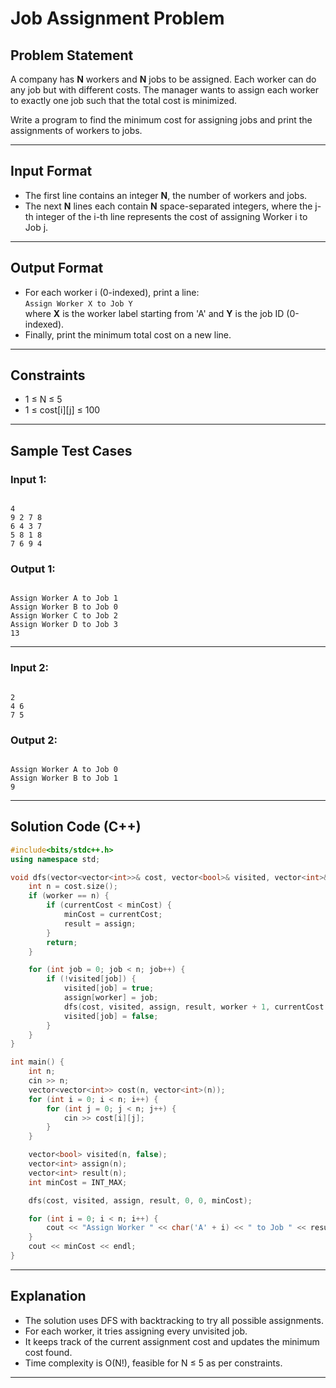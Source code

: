 
# Job Assignment Problem

## Problem Statement

A company has **N** workers and **N** jobs to be assigned. Each worker can do any job but with different costs. The manager wants to assign each worker to exactly one job such that the total cost is minimized.

Write a program to find the minimum cost for assigning jobs and print the assignments of workers to jobs.

---

## Input Format

- The first line contains an integer **N**, the number of workers and jobs.
- The next **N** lines each contain **N** space-separated integers, where the j-th integer of the i-th line represents the cost of assigning Worker i to Job j.

---

## Output Format

- For each worker i (0-indexed), print a line:  
  `Assign Worker X to Job Y`  
  where **X** is the worker label starting from 'A' and **Y** is the job ID (0-indexed).
- Finally, print the minimum total cost on a new line.

---

## Constraints

- 1 ≤ N ≤ 5
- 1 ≤ cost[i][j] ≤ 100

---

## Sample Test Cases

### Input 1:
```

4
9 2 7 8
6 4 3 7
5 8 1 8
7 6 9 4

```

### Output 1:
```

Assign Worker A to Job 1
Assign Worker B to Job 0
Assign Worker C to Job 2
Assign Worker D to Job 3
13

```

---

### Input 2:
```

2
4 6
7 5

```

### Output 2:
```

Assign Worker A to Job 0
Assign Worker B to Job 1
9

````

---

## Solution Code (C++)

```cpp
#include<bits/stdc++.h>
using namespace std;

void dfs(vector<vector<int>>& cost, vector<bool>& visited, vector<int>& assign, vector<int>& result, int worker, int currentCost, int &minCost) {
    int n = cost.size();
    if (worker == n) {
        if (currentCost < minCost) {
            minCost = currentCost;
            result = assign;
        }
        return;
    }

    for (int job = 0; job < n; job++) {
        if (!visited[job]) {
            visited[job] = true;
            assign[worker] = job;
            dfs(cost, visited, assign, result, worker + 1, currentCost + cost[worker][job], minCost);
            visited[job] = false;
        }
    }
}

int main() {
    int n;
    cin >> n;
    vector<vector<int>> cost(n, vector<int>(n));
    for (int i = 0; i < n; i++) {
        for (int j = 0; j < n; j++) {
            cin >> cost[i][j];
        }
    }

    vector<bool> visited(n, false);
    vector<int> assign(n);
    vector<int> result(n);
    int minCost = INT_MAX;

    dfs(cost, visited, assign, result, 0, 0, minCost);

    for (int i = 0; i < n; i++) {
        cout << "Assign Worker " << char('A' + i) << " to Job " << result[i] << endl;
    }
    cout << minCost << endl;
}
````

---

## Explanation

* The solution uses DFS with backtracking to try all possible assignments.
* For each worker, it tries assigning every unvisited job.
* It keeps track of the current assignment cost and updates the minimum cost found.
* Time complexity is O(N!), feasible for N ≤ 5 as per constraints.

---
